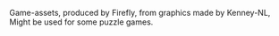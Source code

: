 Game-assets, produced by Firefly, from graphics made by Kenney-NL,  
Might be used for some puzzle games.
